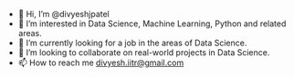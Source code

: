 - 👋 Hi, I’m @divyeshjpatel
- 👀 I’m interested in Data Science, Machine Learning, Python and related areas.
- 🌱 I’m currently looking for a job in the areas of Data Science.
- 💞️ I’m looking to collaborate on real-world projects in Data Science.
- 📫 How to reach me divyesh.iitr@gmail.com

<!---
divyeshjpatel/divyeshjpatel is a ✨ special ✨ repository because its `README.md` (this file) appears on your GitHub profile.
You can click the Preview link to take a look at your changes.
--->
